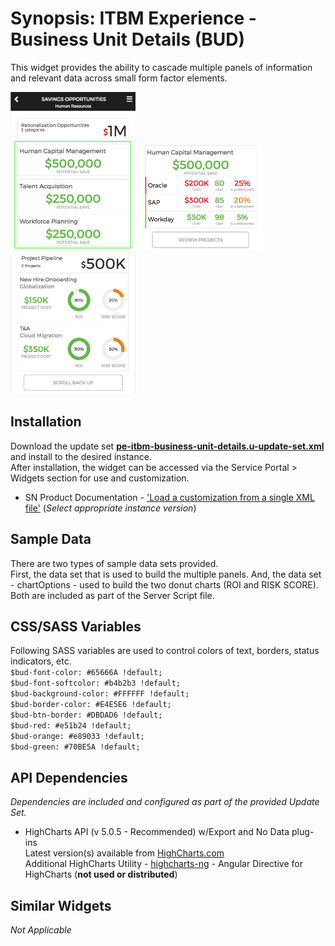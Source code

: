 # Synopsis: ITBM Experience - Business Unit Details (BUD)

This widget provides the ability to cascade multiple panels of information and relevant data across small form factor elements.

![](../images/pe-itbm-business-unit-details-1.png)
![](../images/pe-itbm-business-unit-details-2.png)
![](../images/pe-itbm-business-unit-details-3.png)

## Installation

Download the update set **[pe-itbm-business-unit-details.u-update-set.xml](pe-itbm-business-unit-details.u-update-set.xml)** and install to the desired instance.
<br/>After installation, the widget can be accessed via the Service Portal > Widgets section for use and customization.
* SN Product Documentation - ['Load a customization from a single XML file'](https://docs.servicenow.com/search?q=Load+a+customization+from+a+single+XML+file)   (<i>Select appropriate instance version</i>)


## Sample Data

There are two types of sample data sets provided.  
First, the data set that is used to build the multiple panels. 
And, the data set - chartOptions - used to build the two donut charts (ROI and RISK SCORE).
<br/>Both are included as part of the Server Script file.

## CSS/SASS Variables

Following SASS variables are used to control colors of text, borders, status indicators, etc.<br/>
`$bud-font-color: #65666A !default;`<br/>
`$bud-font-softcolor: #b4b2b3 !default;`<br/>
`$bud-background-color: #FFFFFF !default;`<br/>
`$bud-border-color: #E4E5E6 !default;`<br/>
`$bud-btn-border: #DBDAD6 !default;`<br/>
`$bud-red: #e51b24 !default;`<br/>
`$bud-orange: #e89033 !default;`<br/>
`$bud-green: #70BE5A !default;`<br/>

## API Dependencies
<i>Dependencies are included and configured as part of the provided Update Set.</i>
* HighCharts API (v 5.0.5 - Recommended)  w/Export and No Data plug-ins
  <br/>Latest version(s) available from [HighCharts.com](http://http://www.highcharts.com/products/highcharts/)
  <br/>Additional HighCharts Utility - [highcharts-ng](https://github.com/pablojim/highcharts-ng) - Angular Directive for HighCharts (__not used or distributed__)

## Similar Widgets
<i>Not Applicable</i>
